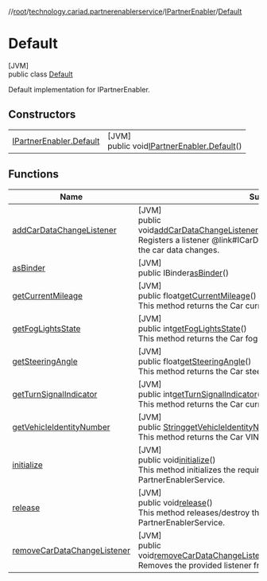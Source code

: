 //[root](../../../../index.md)/[technology.cariad.partnerenablerservice](../../index.md)/[IPartnerEnabler](../index.md)/[Default](index.md)

# Default

[JVM]\
public class [Default](index.md)

Default implementation for IPartnerEnabler.

## Constructors

| | |
|---|---|
| [IPartnerEnabler.Default](-i-partner-enabler.-default.md) | [JVM]<br>public void[IPartnerEnabler.Default](-i-partner-enabler.-default.md)() |

## Functions

| Name | Summary |
|---|---|
| [addCarDataChangeListener](add-car-data-change-listener.md) | [JVM]<br>public void[addCarDataChangeListener](add-car-data-change-listener.md)(ICarDataChangeListenerlistener)<br>Registers a listener @link#ICarDataChangeListener to be called when the car data changes. |
| [asBinder](as-binder.md) | [JVM]<br>public IBinder[asBinder](as-binder.md)() |
| [getCurrentMileage](get-current-mileage.md) | [JVM]<br>public float[getCurrentMileage](get-current-mileage.md)()<br>This method returns the Car current Odometer value. |
| [getFogLightsState](get-fog-lights-state.md) | [JVM]<br>public int[getFogLightsState](get-fog-lights-state.md)()<br>This method returns the Car fog light state. |
| [getSteeringAngle](get-steering-angle.md) | [JVM]<br>public float[getSteeringAngle](get-steering-angle.md)()<br>This method returns the Car steering angle in degrees. |
| [getTurnSignalIndicator](get-turn-signal-indicator.md) | [JVM]<br>public int[getTurnSignalIndicator](get-turn-signal-indicator.md)()<br>This method returns the Car current signal indicator value. |
| [getVehicleIdentityNumber](get-vehicle-identity-number.md) | [JVM]<br>public [String](https://docs.oracle.com/javase/8/docs/api/java/lang/String.html)[getVehicleIdentityNumber](get-vehicle-identity-number.md)()<br>This method returns the Car VIN Number. |
| [initialize](initialize.md) | [JVM]<br>public void[initialize](initialize.md)()<br>This method initializes the required components in the PartnerEnablerService. |
| [release](release.md) | [JVM]<br>public void[release](release.md)()<br>This method releases/destroy the components created in the PartnerEnablerService. |
| [removeCarDataChangeListener](remove-car-data-change-listener.md) | [JVM]<br>public void[removeCarDataChangeListener](remove-car-data-change-listener.md)(ICarDataChangeListenerlistener)<br>Removes the provided listener from receiving the callbacks. |
